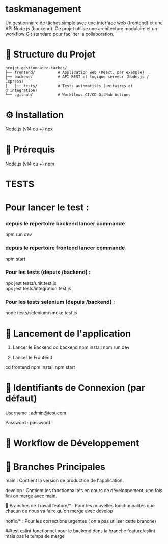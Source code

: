 # taskmanagement

Un gestionnaire de tâches simple avec une interface web (frontend) et une API Node.js (backend). Ce projet utilise une architecture modulaire et un workflow Git standard pour faciliter la collaboration.

# 📁 Structure du Projet


```
projet-gestionnaire-taches/
├── frontend/          # Application web (React, par exemple)
├── backend/           # API REST et logique serveur (Node.js / Express)
│   ├── tests/         # Tests automatisés (unitaires et d'intégration)
└── .github/           # Workflows CI/CD GitHub Actions
```

# ⚙️ Installation

Node.js (v14 ou +) 
npx

# 🔑 Prérequis

Node.js (v14 ou +)
npm

# TESTS
# Pour lancer le test :
### depuis le repertoire backend lancer commande 

npm run dev 

### depuis le repertoire frontend lancer commande

npm start

### Pour les tests (depuis /backend) : 
npx jest tests/unit.test.js  
npx jest tests/integration.test.js
### Pour les tests selenium (depuis /backend) : 
node tests/selenium/smoke.test.js 

# 🚀 Lancement de l'application
1. Lancer le Backend
cd backend
npm install
npm run dev

2. Lancer le Frontend

cd frontend
npm install
npm start

# 🔐 Identifiants de Connexion (par défaut)

Username : admin@test.com

Password : password

# 🔄 Workflow de Développement
# 📌 Branches Principales

main : Contient la version de production de l'application.

develop : Contient les fonctionnalités en cours de développement, une fois fini on merge avec main.

🌱 Branches de Travail
feature/* : Pour les nouvelles fonctionnalités que chacun de nous va faire qu'on merge avec develop

hotfix/* : Pour les corrections urgentes ( on a pas utiliser cette branche)


##test eslint fonctionnel pour le backend dans la branche feature/eslint mais pas le temps de merge


